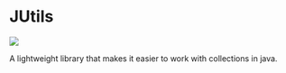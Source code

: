 # JUtils
[![](https://jitpack.io/v/fluffydaddy/jutils.svg)](https://jitpack.io/#fluffydaddy/jutils)

A lightweight library that makes it easier to work with collections in java.

